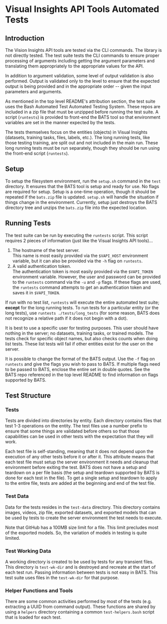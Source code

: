 # Visual Insights API Tools Automated Tests

## Introduction

The Vision Insights API tools are tested via the CLI commands. The library is not directly
tested. The test suite tests the CLI commands to ensure proper processing of arguments including
getting the argument parameters and translating them appropriately to the appropriate values
for the API.

In addition to argument validation, some level of output validation is also performed. Output 
is validated only to the level to ensure that the expected output is being provided and in the
appropriate order -- given the input parameters and arguments.

As mentioned in the top level README's attribution section, the test suite uses the Bash Automated
Test Automated Testing System. These repos are included in a zip file that must be unzipped before
running the test suite. A script (`runtests`) is provided to front-end the BATS tool so that
environment variables are set in the manner expected by the tests.

The tests themselves focus on the entities (objects) in Visual Insights (datasets, training tasks,
files, labels, etc.). The long running tests, like those testing training, are split out and not
included in the main run. These long running tests must be run separately, though they should
be run using the front-end script (`runtests`).

## Setup

To setup the filesystem environment, run the `setup.sh` command in the `test` directory.
It ensures that the BATS tool is setup and ready for use. No flags are required for setup.
Setup is a one-time operation, though it should be repeated if the `bats.zip` file is 
updated. `setup.sh` will handle the situation if things change in the environment. Currently,
setup just destroys the BATS directory tree and unzips the `bats.zip` file into the 
expected location.

## Running Tests

The test suite can be run by executing the `runtests` script. This script requires 2 pieces of
information (just like the Visual Insights API tools)...

  1. The hostname of the test server.<br>
     This name is most easily provided via the `$VAPI_HOST` environment variable, but
     it can also be provided via the `-h` flag on `runtests`.
  2. A valid authentication token.<br>
     The authentication token is most easily provided via the `$VAPI_TOKEN` environment
     variable. However, the user and password can be provided to the `runtests` command
     via the `-u` and `-p` flags. If these flags are used, the `runtests` command
     attempts to get an authentication token and saves it in `$VAPI_TOKEN`.

If run with no test list, `runtests` will execute the entire automated test suite; 
**except** for the long running tests. To run tests for a particular entity (or the
long tests), use `runtests ./tests/long_tests` (for some reason, BATS does not recognize
a relative path if it does not begin with a dot).

It is best to use a specific user for testing purposes. This user should have nothing 
in the server; no datasets, training tasks, or trained models. The tests check for
specific object names, but also checks counts when doing list tests. These list tests
will fail if other entities exist for the user on the server.

It is possible to change the format of the BATS output. Use the `-f` flag on `runtests`
and give the flags you wish to pass to BATS. If multiple flags need to be passed 
to BATS, enclose the entire set in double quotes. See the BATS repo referenced in
the top level README to find information on flags supported by BATS.
 
## Test Structure

### Tests

Tests are divided into directories by entity. Each directory contains files that
test 1-3 operations on the entity. The test files use a number prefix to
ensure that some things are validated before others so that those capabilities can
be used in other tests with the expectation that they will work.
 
Each test file is self-standing, meaning that it does not depend upon the execution
of any other tests before it or after it. This attribute means that each test file
must setup the server environment it needs and cleanup that environment before
exiting the test. BATS does not have a setup and teardown on a per file basis (the
setup and teardown supported by BATS is done for each test in the file). To get a
single setup and teardown to apply to the entire file, tests are added at the
beginning and end of the test file.

### Test Data

Data for the tests resides in the `test-data` directory. This directory contains images,
videos, zip file, exported datasets, and exported models that can be used by
tests to create the server environment the test needs to execute. 

Note that GitHub has a 100MB size limit for a file. This limit precludes most of
the exported models. So, the variation of models in testing is quite limited.

### Test Working Data

A working directory is created to be used by tests for any transient files. 
This directory is `test-wk-dir` and is destroyed and recreate at the 
start of each test run. Passing information between tests is not easy in BATS.
This test suite uses files in the `test-wk-dir` for that purpose.

### Helper Functions and Tools

There are some common activities performed by most of the tests (e.g. extracting
a UUID from command output). These functions are shared by using a `helpers`
directory containing a common `test-helpers.bash` script that is loaded for
each test.
